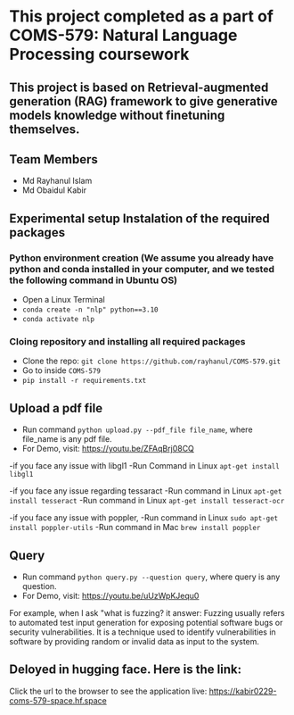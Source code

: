 # This project completed as a part of COMS-579: Natural Language Processing coursework

## This project is based on Retrieval-augmented generation (RAG) framework to give generative models knowledge without finetuning themselves.
## Team Members
- Md Rayhanul Islam
- Md Obaidul Kabir



## Experimental setup Instalation of the required packages
### Python environment creation (We assume you already have python and conda installed in your computer, and we tested the following command in Ubuntu OS) 
- Open a Linux Terminal
- `conda create -n "nlp" python==3.10`
- `conda activate nlp`

### Cloing repository and installing all required packages
- Clone the repo: `git clone https://github.com/rayhanul/COMS-579.git`
- Go to inside `COMS-579`
- `pip install -r requirements.txt`


## Upload a pdf file

- Run command `python upload.py --pdf_file file_name`, where file_name is any pdf file. 
- For Demo, visit: https://youtu.be/ZFAqBrj08CQ 

-if you face any issue with libgl1
    -Run Command in Linux `apt-get install libgl1`

-if you face any issue regarding tessaract
    -Run command in Linux `apt-get install tesseract`
    -Run command in Linux `apt-get install tesseract-ocr`

-if you face any issue with poppler,
    -Run command in Linux `sudo apt-get install poppler-utils`
    -Run command in Mac `brew install poppler`

## Query 

- Run command `python query.py --question query`, where query is any question. 
- For Demo, visit: https://youtu.be/uUzWpKJequ0 

For example, when I ask "what is fuzzing? it answer: Fuzzing usually refers to automated test input generation for exposing potential software bugs or security vulnerabilities. It is a technique used to identify vulnerabilities in software by providing random or invalid data as input to the system. 

## Deloyed in hugging face. Here is the link: 

Click the url to the browser to see the application live: https://kabir0229-coms-579-space.hf.space